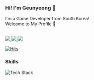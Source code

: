 ### Hi! I'm Geunyeong 👋
I'm a Game Developer from South Korea!  
Welcome to My Profile 🎉</br></br>

<a href="https://1217pgy.tistory.com">
  <img src="https://img.shields.io/badge/Tistory-F36D5D?style=flat&logo=Tistory&logoColor=white">
</a>
<a href="https://www.linkedin.com/in/geunyeongpark">
  <img src="https://img.shields.io/badge/LinkedIn-0A66C2?style=flat&logo=LinkedIn&logoColor=white">
</a>
<a href=mailto:"1217pgy@naver.com">
  <img src="https://img.shields.io/badge/1217pgy@naver.com-03C75A?style=flat&logo=Naver&logoColor=white"/>
</a>  

[![Hits](https://hits.seeyoufarm.com/api/count/incr/badge.svg?url=https%3A%2F%2Fgithub.com%2FHeondu&count_bg=%23A0E36E&title_bg=%23555555&title=👀+Today%27s+Visits+%2F+Total+Visits&edge_flat=false)](https://hits.seeyoufarm.com)

### Skills
<img src="https://skillicons.dev/icons?i=unity,unreal,c,cs,cpp" alt="Tech Stack" /> 

<!--
**Heondu/Heondu** is a ✨ _special_ ✨ repository because its `README.md` (this file) appears on your GitHub profile.

Here are some ideas to get you started:

- 🔭 I’m currently working on ...
- 🌱 I’m currently learning ...
- 👯 I’m looking to collaborate on ...
- 🤔 I’m looking for help with ...
- 💬 Ask me about ...
- 📫 How to reach me: ...
- 😄 Pronouns: ...
- ⚡ Fun fact: ...
-->
